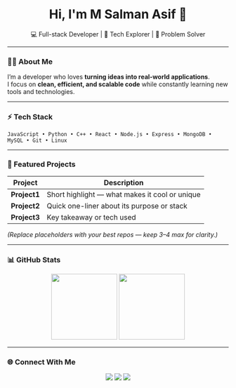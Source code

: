 <h1 align="center">Hi, I'm M Salman Asif 👋</h1>
<p align="center">💻 Full-stack Developer | 🚀 Tech Explorer | 🎯 Problem Solver</p>

---

### 🧑‍💻 About Me
I’m a developer who loves **turning ideas into real-world applications**.  
I focus on **clean, efficient, and scalable code** while constantly learning new tools and technologies.  

---

### ⚡ Tech Stack
`JavaScript • Python • C++ • React • Node.js • Express • MongoDB • MySQL • Git • Linux`  

---

### 🌟 Featured Projects
| Project | Description |
|---------|-------------|
| **Project1** | Short highlight — what makes it cool or unique |
| **Project2** | Quick one-liner about its purpose or stack |
| **Project3** | Key takeaway or tech used |

*(Replace placeholders with your best repos — keep 3–4 max for clarity.)*

---

### 📊 GitHub Stats
<p align="center">
  <img src="https://github-readme-stats.vercel.app/api?username=MSalmanAsif&show_icons=true&theme=tokyonight" height="150"/>
  <img src="https://github-readme-streak-stats.herokuapp.com?user=MSalmanAsif&theme=tokyonight&hide_border=true" height="150"/>
</p>

---

### 🌐 Connect With Me
<p align="center">
  <a href="https://github.com/MSalmanAsif"><img src="https://img.shields.io/badge/GitHub-000?logo=github&logoColor=fff&style=flat"/></a>
  <a href="https://linkedin.com/in/your-link"><img src="https://img.shields.io/badge/LinkedIn-0A66C2?logo=linkedin&logoColor=fff&style=flat"/></a>
  <a href="https://twitter.com/your-handle"><img src="https://img.shields.io/badge/Twitter-1DA1F2?logo=twitter&logoColor=fff&style=flat"/></a>
</p>

